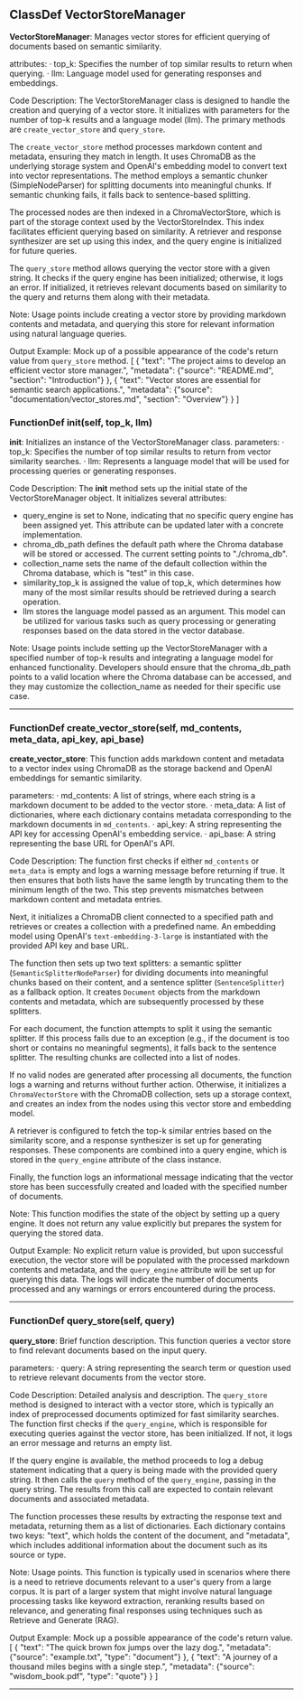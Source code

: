 ## ClassDef VectorStoreManager
**VectorStoreManager**: Manages vector stores for efficient querying of documents based on semantic similarity.

attributes:
· top_k: Specifies the number of top similar results to return when querying.
· llm: Language model used for generating responses and embeddings.

Code Description: The VectorStoreManager class is designed to handle the creation and querying of a vector store. It initializes with parameters for the number of top-k results and a language model (llm). The primary methods are `create_vector_store` and `query_store`.

The `create_vector_store` method processes markdown content and metadata, ensuring they match in length. It uses ChromaDB as the underlying storage system and OpenAI's embedding model to convert text into vector representations. The method employs a semantic chunker (SimpleNodeParser) for splitting documents into meaningful chunks. If semantic chunking fails, it falls back to sentence-based splitting.

The processed nodes are then indexed in a ChromaVectorStore, which is part of the storage context used by the VectorStoreIndex. This index facilitates efficient querying based on similarity. A retriever and response synthesizer are set up using this index, and the query engine is initialized for future queries.

The `query_store` method allows querying the vector store with a given string. It checks if the query engine has been initialized; otherwise, it logs an error. If initialized, it retrieves relevant documents based on similarity to the query and returns them along with their metadata.

Note: Usage points include creating a vector store by providing markdown contents and metadata, and querying this store for relevant information using natural language queries.

Output Example: Mock up of a possible appearance of the code's return value from `query_store` method.
[
    {
        "text": "The project aims to develop an efficient vector store manager.",
        "metadata": {"source": "README.md", "section": "Introduction"}
    },
    {
        "text": "Vector stores are essential for semantic search applications.",
        "metadata": {"source": "documentation/vector_stores.md", "section": "Overview"}
    }
]
### FunctionDef __init__(self, top_k, llm)
**__init__**: Initializes an instance of the VectorStoreManager class.
parameters:
· top_k: Specifies the number of top similar results to return from vector similarity searches.
· llm: Represents a language model that will be used for processing queries or generating responses.

Code Description: The __init__ method sets up the initial state of the VectorStoreManager object. It initializes several attributes:
- query_engine is set to None, indicating that no specific query engine has been assigned yet. This attribute can be updated later with a concrete implementation.
- chroma_db_path defines the default path where the Chroma database will be stored or accessed. The current setting points to "./chroma_db".
- collection_name sets the name of the default collection within the Chroma database, which is "test" in this case.
- similarity_top_k is assigned the value of top_k, which determines how many of the most similar results should be retrieved during a search operation.
- llm stores the language model passed as an argument. This model can be utilized for various tasks such as query processing or generating responses based on the data stored in the vector database.

Note: Usage points include setting up the VectorStoreManager with a specified number of top-k results and integrating a language model for enhanced functionality. Developers should ensure that the chroma_db_path points to a valid location where the Chroma database can be accessed, and they may customize the collection_name as needed for their specific use case.
***
### FunctionDef create_vector_store(self, md_contents, meta_data, api_key, api_base)
**create_vector_store**: This function adds markdown content and metadata to a vector index using ChromaDB as the storage backend and OpenAI embeddings for semantic similarity.

parameters:
· md_contents: A list of strings, where each string is a markdown document to be added to the vector store.
· meta_data: A list of dictionaries, where each dictionary contains metadata corresponding to the markdown documents in `md_contents`.
· api_key: A string representing the API key for accessing OpenAI's embedding service.
· api_base: A string representing the base URL for OpenAI's API.

Code Description: The function first checks if either `md_contents` or `meta_data` is empty and logs a warning message before returning if true. It then ensures that both lists have the same length by truncating them to the minimum length of the two. This step prevents mismatches between markdown content and metadata entries.

Next, it initializes a ChromaDB client connected to a specified path and retrieves or creates a collection with a predefined name. An embedding model using OpenAI's `text-embedding-3-large` is instantiated with the provided API key and base URL.

The function then sets up two text splitters: a semantic splitter (`SemanticSplitterNodeParser`) for dividing documents into meaningful chunks based on their content, and a sentence splitter (`SentenceSplitter`) as a fallback option. It creates `Document` objects from the markdown contents and metadata, which are subsequently processed by these splitters.

For each document, the function attempts to split it using the semantic splitter. If this process fails due to an exception (e.g., if the document is too short or contains no meaningful segments), it falls back to the sentence splitter. The resulting chunks are collected into a list of nodes.

If no valid nodes are generated after processing all documents, the function logs a warning and returns without further action. Otherwise, it initializes a `ChromaVectorStore` with the ChromaDB collection, sets up a storage context, and creates an index from the nodes using this vector store and embedding model.

A retriever is configured to fetch the top-k similar entries based on the similarity score, and a response synthesizer is set up for generating responses. These components are combined into a query engine, which is stored in the `query_engine` attribute of the class instance.

Finally, the function logs an informational message indicating that the vector store has been successfully created and loaded with the specified number of documents.

Note: This function modifies the state of the object by setting up a query engine. It does not return any value explicitly but prepares the system for querying the stored data.

Output Example: No explicit return value is provided, but upon successful execution, the vector store will be populated with the processed markdown contents and metadata, and the `query_engine` attribute will be set up for querying this data. The logs will indicate the number of documents processed and any warnings or errors encountered during the process.
***
### FunctionDef query_store(self, query)
**query_store**: Brief function description.
This function queries a vector store to find relevant documents based on the input query.

parameters:
· query: A string representing the search term or question used to retrieve relevant documents from the vector store.

Code Description: Detailed analysis and description.
The `query_store` method is designed to interact with a vector store, which is typically an index of preprocessed documents optimized for fast similarity searches. The function first checks if the `query_engine`, which is responsible for executing queries against the vector store, has been initialized. If not, it logs an error message and returns an empty list.

If the query engine is available, the method proceeds to log a debug statement indicating that a query is being made with the provided query string. It then calls the `query` method of the `query_engine`, passing in the query string. The results from this call are expected to contain relevant documents and associated metadata.

The function processes these results by extracting the response text and metadata, returning them as a list of dictionaries. Each dictionary contains two keys: "text", which holds the content of the document, and "metadata", which includes additional information about the document such as its source or type.

Note: Usage points.
This function is typically used in scenarios where there is a need to retrieve documents relevant to a user's query from a large corpus. It is part of a larger system that might involve natural language processing tasks like keyword extraction, reranking results based on relevance, and generating final responses using techniques such as Retrieve and Generate (RAG).

Output Example: Mock up a possible appearance of the code's return value.
[
    {
        "text": "The quick brown fox jumps over the lazy dog.",
        "metadata": {"source": "example.txt", "type": "document"}
    },
    {
        "text": "A journey of a thousand miles begins with a single step.",
        "metadata": {"source": "wisdom_book.pdf", "type": "quote"}
    }
]
***
